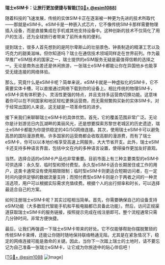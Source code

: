 **瑞士eSIM卡：让旅行更加便捷与智能[[TG💪+ @esim1088](https://t.me/s/esim1088)]**

随着科技的飞速发展，传统的实体SIM卡正在逐渐被一种更为先进的技术所取代——那就是eSIM卡。eSIM卡是一种嵌入式芯片，它不像传统SIM卡那样需要物理插入设备，而是直接集成在手机或其他支持设备中。这种创新的技术不仅简化了用户的生活，还为全球旅行者带来了前所未有的便利。

提到瑞士，很多人首先想到的是阿尔卑斯山的壮丽景色、钟表制造的精湛工艺以及巧克力的甜美滋味。但你知道吗？瑞士在通信技术领域同样走在世界前列。作为最早推广eSIM技术的国家之一，瑞士提供的eSIM服务无疑是最值得信赖的选择之一。无论是商务出差还是休闲旅游，一张瑞士eSIM卡都能让你在异国他乡也能享受无缝连接的网络体验。

那么，究竟什么是eSIM卡呢？简单来说，eSIM卡就是一种虚拟化的SIM卡，它不需要实体卡槽，可以直接通过网络下载到你的设备上。相比传统的物理SIM卡，eSIM卡具有体积更小、灵活性更强的特点，并且支持多运营商切换功能。这意味着你可以在不同国家和地区轻松更换运营商，而无需频繁购买新的实体SIM卡。对于经常出国的人来说，这无疑是一项革命性的进步。

接下来我们来聊聊瑞士eSIM卡的具体优势。首先，它的覆盖范围非常广泛。无论你是计划游览日内瓦湖畔的美丽风光，还是想要探索苏黎世老城区的历史遗迹，瑞士eSIM卡都能为你提供稳定的4G/5G网络连接。其次，使用瑞士eSIM卡可以避免高昂的国际漫游费用。许多国家的运营商都会收取高额的漫游费，而有了瑞士eSIM卡，你可以以本地价格享受高速上网服务，大大节省开支。此外，瑞士eSIM卡还支持多种语言界面，包括中文在内的多种语言设置，使得操作更加友好直观。

当然，选择合适的eSIM卡产品也非常重要。目前市面上有三种主要类型的eSIM卡可供选择：永久型、临时型和预付费型。永久型eSIM卡适合长期居住或工作的用户，这类卡通常没有使用期限限制；临时型eSIM卡则更适合短期访问者，在一定时间内提供足够的数据流量支持；而预付费型eSIM卡则是介于两者之间的一种灵活选项，用户可以根据实际需求充值续费。根据个人的出行频率和时长，可以选择最适合自己的方案。

如何注册瑞士eSIM卡呢？其实过程相当简单。首先，你需要确保自己的设备支持eSIM功能（大多数现代智能手机和平板电脑都已具备此功能）。然后，访问正规渠道获取瑞士eSIM卡的服务链接，按照提示完成在线注册即可。整个流程通常只需几分钟时间，非常方便快捷。

最后，让我们再强调一下瑞士eSIM卡带来的好处。它不仅能够帮助你摆脱繁琐的传统SIM卡束缚，还能让你随时随地保持联络畅通无阻。尤其是在紧急情况下，稳定的网络连接可能是救命的关键。因此，当你下一次踏上瑞士的土地时，请不要忘记为自己准备一张瑞士eSIM卡，让它成为你旅途中的贴心伴侣吧！

[[TG💪+ @esim1088](https://t.me/s/esim1088) ![Image](https://i.postimg.cc/4NQfJmqS/Snipaste-2025-05-13-00-14-12.png)]